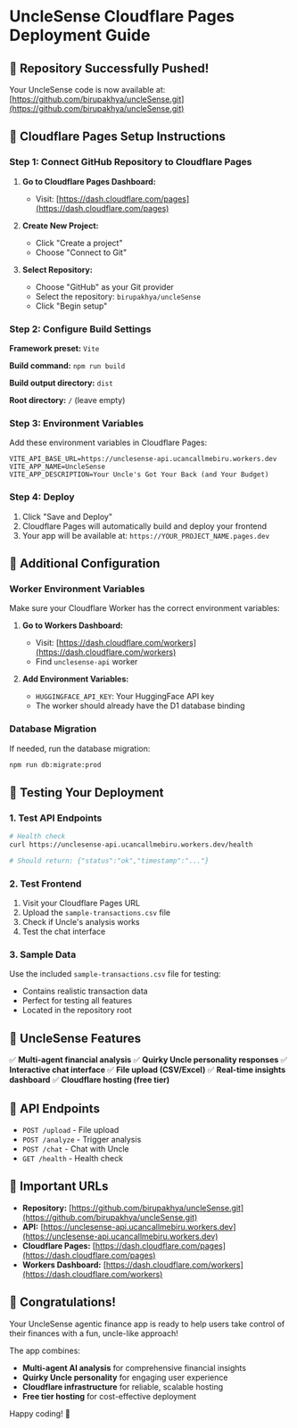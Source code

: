 # UncleSense Cloudflare Pages Deployment Guide

## 🎉 Repository Successfully Pushed!

Your UncleSense code is now available at: [https://github.com/birupakhya/uncleSense.git](https://github.com/birupakhya/uncleSense.git)

## 🚀 Cloudflare Pages Setup Instructions

### Step 1: Connect GitHub Repository to Cloudflare Pages

1. **Go to Cloudflare Pages Dashboard:**
   - Visit: [https://dash.cloudflare.com/pages](https://dash.cloudflare.com/pages)

2. **Create New Project:**
   - Click "Create a project"
   - Choose "Connect to Git"

3. **Select Repository:**
   - Choose "GitHub" as your Git provider
   - Select the repository: `birupakhya/uncleSense`
   - Click "Begin setup"

### Step 2: Configure Build Settings

**Framework preset:** `Vite`

**Build command:** `npm run build`

**Build output directory:** `dist`

**Root directory:** `/` (leave empty)

### Step 3: Environment Variables

Add these environment variables in Cloudflare Pages:

```
VITE_API_BASE_URL=https://unclesense-api.ucancallmebiru.workers.dev
VITE_APP_NAME=UncleSense
VITE_APP_DESCRIPTION=Your Uncle's Got Your Back (and Your Budget)
```

### Step 4: Deploy

1. Click "Save and Deploy"
2. Cloudflare Pages will automatically build and deploy your frontend
3. Your app will be available at: `https://YOUR_PROJECT_NAME.pages.dev`

## 🔧 Additional Configuration

### Worker Environment Variables

Make sure your Cloudflare Worker has the correct environment variables:

1. **Go to Workers Dashboard:**
   - Visit: [https://dash.cloudflare.com/workers](https://dash.cloudflare.com/workers)
   - Find `unclesense-api` worker

2. **Add Environment Variables:**
   - `HUGGINGFACE_API_KEY`: Your HuggingFace API key
   - The worker should already have the D1 database binding

### Database Migration

If needed, run the database migration:

```bash
npm run db:migrate:prod
```

## 🧪 Testing Your Deployment

### 1. Test API Endpoints

```bash
# Health check
curl https://unclesense-api.ucancallmebiru.workers.dev/health

# Should return: {"status":"ok","timestamp":"..."}
```

### 2. Test Frontend

1. Visit your Cloudflare Pages URL
2. Upload the `sample-transactions.csv` file
3. Check if Uncle's analysis works
4. Test the chat interface

### 3. Sample Data

Use the included `sample-transactions.csv` file for testing:
- Contains realistic transaction data
- Perfect for testing all features
- Located in the repository root

## 📱 UncleSense Features

✅ **Multi-agent financial analysis**
✅ **Quirky Uncle personality responses**
✅ **Interactive chat interface**
✅ **File upload (CSV/Excel)**
✅ **Real-time insights dashboard**
✅ **Cloudflare hosting (free tier)**

## 🎯 API Endpoints

- `POST /upload` - File upload
- `POST /analyze` - Trigger analysis
- `POST /chat` - Chat with Uncle
- `GET /health` - Health check

## 🔗 Important URLs

- **Repository:** [https://github.com/birupakhya/uncleSense.git](https://github.com/birupakhya/uncleSense.git)
- **API:** [https://unclesense-api.ucancallmebiru.workers.dev](https://unclesense-api.ucancallmebiru.workers.dev)
- **Cloudflare Pages:** [https://dash.cloudflare.com/pages](https://dash.cloudflare.com/pages)
- **Workers Dashboard:** [https://dash.cloudflare.com/workers](https://dash.cloudflare.com/workers)

## 🎉 Congratulations!

Your UncleSense agentic finance app is ready to help users take control of their finances with a fun, uncle-like approach!

The app combines:
- **Multi-agent AI analysis** for comprehensive financial insights
- **Quirky Uncle personality** for engaging user experience
- **Cloudflare infrastructure** for reliable, scalable hosting
- **Free tier hosting** for cost-effective deployment

Happy coding! 🚀
